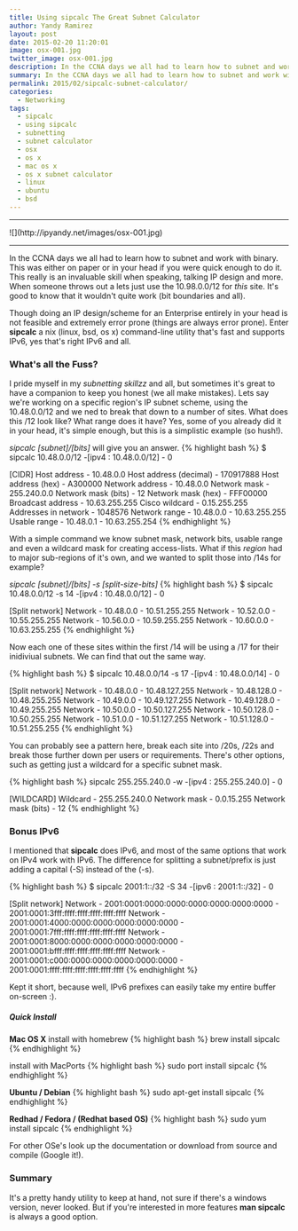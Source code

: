 ```yaml
---
title: Using sipcalc The Great Subnet Calculator
author: Yandy Ramirez
layout: post
date: 2015-02-20 11:20:01
image: osx-001.jpg
twitter_image: osx-001.jpg
description: In the CCNA days we all had to learn how to subnet and work with binary. This was either on paper or in your head if you were quick enough to do it. This really is an invaluable skill when speaking, talking IP design and more. When someone throws out a lets just use the 10.98.0.0/12 for this site. It's good to know that it wouldn't quite work (bit boundaries and all)
summary: In the CCNA days we all had to learn how to subnet and work with binary. This was either on paper or in your head if you were quick enough to do it. This really is an invaluable skill when speaking, talking IP design and more. When someone throws out a lets just use the 10.98.0.0/12 for this site. It's good to know that it wouldn't quite work (bit boundaries and all)...
permalink: 2015/02/sipcalc-subnet-calculator/
categories:
  - Networking
tags:
  - sipcalc
  - using sipcalc
  - subnetting
  - subnet calculator
  - osx
  - os x
  - mac os x
  - os x subnet calculator
  - linux
  - ubuntu
  - bsd
---
```

<hr>
![](http://ipyandy.net/images/osx-001.jpg)
<hr>

In the CCNA days we all had to learn how to subnet and work with binary. This was either on paper or in your head if you were quick enough to do it. This really is an invaluable skill when speaking, talking IP design and more. When someone throws out a lets just use the 10.98.0.0/12 for *this* site. It's good to know that it wouldn't quite work (bit boundaries and all). 

Though doing an IP design/scheme for an Enterprise entirely in your head is not feasible and extremely error prone (things are always error prone). Enter **sipcalc** a nix (linux, bsd, os x) command-line utility that's fast and supports IPv6, yes that's right IPv6 and all.
<!--more-->

<script async src="//pagead2.googlesyndication.com/pagead/js/adsbygoogle.js"></script>
<!-- ipy_responsive_2_text -->
<ins class="adsbygoogle"
     style="display:block"
     data-ad-client="ca-pub-2031545302097188"
     data-ad-slot="7544446295"
     data-ad-format="auto"></ins>
<script>
(adsbygoogle = window.adsbygoogle || []).push({});
</script>

### What's all the Fuss?

I pride myself in my *subnetting skillzz* and all, but sometimes it's great to have a companion to keep you honest (we all make mistakes). Lets say we're working on a specific region's IP subnet scheme, using the 10.48.0.0/12 and we ned to break that down to a number of sites. What does this /12 look like? What range does it have? Yes, some of you already did it in your head, it's simple enough, but this is a simplistic example (so hush!).

*sipcalc [subnet]/[bits]* will give you an answer.
{% highlight bash %}
$ sipcalc 10.48.0.0/12
-[ipv4 : 10.48.0.0/12] - 0

[CIDR]
Host address		- 10.48.0.0
Host address (decimal)	- 170917888
Host address (hex)	- A300000
Network address		- 10.48.0.0
Network mask		- 255.240.0.0
Network mask (bits)	- 12
Network mask (hex)	- FFF00000
Broadcast address	- 10.63.255.255
Cisco wildcard		- 0.15.255.255
Addresses in network	- 1048576
Network range		- 10.48.0.0 - 10.63.255.255
Usable range		- 10.48.0.1 - 10.63.255.254
{% endhighlight %}

With a simple command we know subnet mask, network bits, usable range and even a wildcard mask for creating access-lists. What if this *region* had to major sub-regions of it's own, and we wanted to split those into /14s for example? 

*sipcalc [subnet]/[bits] -s [split-size-bits]*
{% highlight bash %}
$ sipcalc 10.48.0.0/12 -s 14
-[ipv4 : 10.48.0.0/12] - 0

[Split network]
Network			- 10.48.0.0       - 10.51.255.255
Network			- 10.52.0.0       - 10.55.255.255
Network			- 10.56.0.0       - 10.59.255.255
Network			- 10.60.0.0       - 10.63.255.255
{% endhighlight %}

Now each one of these sites within the first /14 will be using a /17 for their inidiviual subnets. We can find that out the same way.

{% highlight bash %}
$ sipcalc 10.48.0.0/14 -s 17
-[ipv4 : 10.48.0.0/14] - 0

[Split network]
Network			- 10.48.0.0       - 10.48.127.255
Network			- 10.48.128.0     - 10.48.255.255
Network			- 10.49.0.0       - 10.49.127.255
Network			- 10.49.128.0     - 10.49.255.255
Network			- 10.50.0.0       - 10.50.127.255
Network			- 10.50.128.0     - 10.50.255.255
Network			- 10.51.0.0       - 10.51.127.255
Network			- 10.51.128.0     - 10.51.255.255
{% endhighlight %}

You can probably see a pattern here, break each site into /20s, /22s and break those further down per users or requirements. There's other options, such as getting just a wildcard for a specific subnet mask.

{% highlight bash %}
 sipcalc 255.255.240.0 -w
-[ipv4 : 255.255.240.0] - 0

[WILDCARD]
Wildcard		- 255.255.240.0
Network mask		- 0.0.15.255
Network mask (bits)	- 12
{% endhighlight %}

### Bonus IPv6

I mentioned that **sipcalc** does IPv6, and most of the same options that work on IPv4 work with IPv6. The difference for splitting a subnet/prefix is just adding a capital (-S) instead of the (-s).

{% highlight bash %}
$ sipcalc 2001:1::/32 -S 34
-[ipv6 : 2001:1::/32] - 0

[Split network]
Network			- 2001:0001:0000:0000:0000:0000:0000:0000 -
			  2001:0001:3fff:ffff:ffff:ffff:ffff:ffff
Network			- 2001:0001:4000:0000:0000:0000:0000:0000 -
			  2001:0001:7fff:ffff:ffff:ffff:ffff:ffff
Network			- 2001:0001:8000:0000:0000:0000:0000:0000 -
			  2001:0001:bfff:ffff:ffff:ffff:ffff:ffff
Network			- 2001:0001:c000:0000:0000:0000:0000:0000 -
			  2001:0001:ffff:ffff:ffff:ffff:ffff:ffff
{% endhighlight %}

Kept it short, because well, IPv6 prefixes can easily take my entire buffer on-screen :). 

##### Quick Install

**Mac OS X**
install with homebrew
{% highlight bash %}
brew install sipcalc
{% endhighlight %}

install with MacPorts
{% highlight bash %}
sudo port install sipcalc
{% endhighlight %}

**Ubuntu / Debian**
{% highlight bash %}
sudo apt-get install sipcalc
{% endhighlight %}

**Redhad / Fedora / (Redhat based OS)**
{% highlight bash %}
sudo yum install sipcalc
{% endhighlight %}

For other OSe's look up the documentation or download from source and compile (Google it!).

### Summary

It's a pretty handy utility to keep at hand, not sure if there's a windows version, never looked. But if you're interested in more features **man sipcalc** is always a good option.
